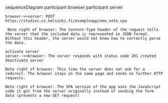 sequenceDiagram
participant browser
participant server

    browser->>server: POST https://studies.cs.helsinki.fi/exampleapp/new_note_spa

     Note right of browser: The Content-Type header of the request tells the server that the included data is represented in JSON format. Without this header, the server would not know how to correctly parse the data.

    activate server
    server-->>browser: The server responds with status code 201 created
    deactivate server

    Note right of browser: This time the server does not ask for a redirect. The browser stays on the same page and sends no further HTTP requests.

    Note right of browser: The SPA version of the app uses the JavaScript code it got from the server originally instead of sending the form data (prevents a new GET request)
